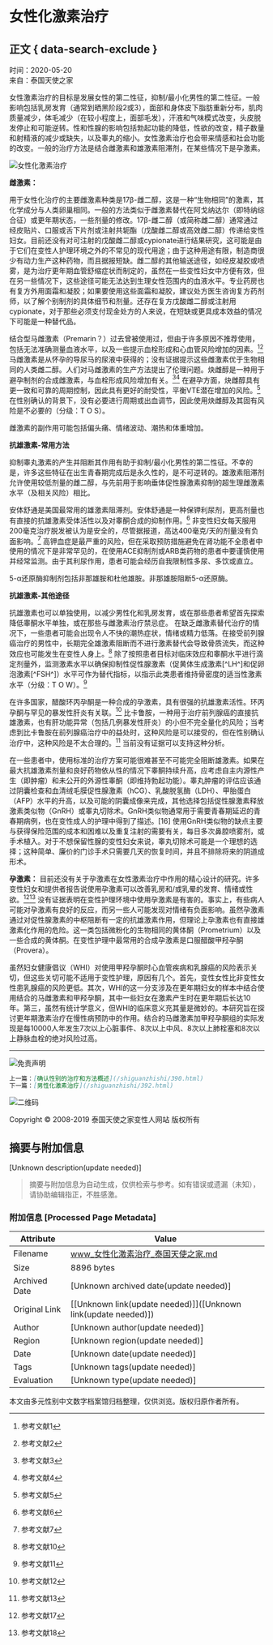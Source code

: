# 女性化激素治疗

## 正文 { data-search-exclude }


时间：2020-05-20  
来自：泰国天使之家  

女性激素治疗的目标是发展女性的第二性征，抑制/最小化男性的第二性征。一般影响包括乳房发育（通常到晒黑阶段2或3），面部和身体皮下脂肪重新分布，肌肉质量减少，体毛减少（在较小程度上，面部毛发），汗液和气味模式改变，头皮脱发停止和可能逆转。性和性腺的影响包括勃起功能的降低，性欲的改变，精子数量和射精液的减少或缺失，以及睾丸的缩小。女性激素治疗也会带来情感和社会功能的改变。一般的治疗方法是结合雌激素和雄激素阻滞剂，在某些情况下是孕激素。

![女性化激素治疗](https://example.com/uploads/ueditor/20200601/2e4d2fdacaaf0cca2b79870266442661.jpg)

**雌激素：**

用于女性化治疗的主要雌激素种类是17β-雌二醇，这是一种“生物相同”的激素，其化学成分与人类卵巢相同。一般的方法类似于雌激素替代在阿戈纳达尔（即特纳综合征）或更年期状态，一些剂量的修改。17β-雌二醇（或简称雌二醇）通常通过经皮贴片、口服或舌下片剂或注射共轭酯（戊酸雌二醇或高效雌二醇）传递给变性妇女。目前还没有对可注射的戊酸雌二醇或cypionate进行结果研究，这可能是由于它们在变性人护理环境之外的不常见的现代用途；由于这种用途有限，制造商很少有动力生产这种药物，而且据报短缺。雌二醇的其他输送途径，如经皮凝胶或喷雾，是为治疗更年期血管舒缩症状而制定的，虽然在一些变性妇女中方便有效，但在另一些情况下，这些途径可能无法达到生理女性范围内的血液水平。专业药房也有复方外用面霜和凝胶；如果要使用这些面霜和凝胶，建议处方医生咨询复方药剂师，以了解个别制剂的具体细节和剂量。还存在复方戊酸雌二醇或注射用cypionate，对于那些必须支付现金处方的人来说，在短缺或更具成本效益的情况下可能是一种替代品。

结合型马雌激素（Premarin？）过去曾被使用过，但由于许多原因不推荐使用，包括无法准确测量血液水平，以及一些提示血栓形成和心血管风险增加的因素。[^1^][^2^] 马雌激素是从怀孕的导尿马的尿液中获得的；没有证据提示这些雌激素优于生物相同的人类雌二醇。人们对马雌激素的生产方法提出了伦理问题。炔雌醇是一种用于避孕制剂的合成雌激素，与血栓形成风险增加有关。[^3^][^4^] 在避孕方面，炔雌醇具有更一致和可靠的周期控制，因此具有更好的耐受性，平衡VTE潜在增加的风险。[^5^] 在性别确认的背景下，没有必要进行周期或出血调节，因此使用炔雌醇及其固有风险是不必要的（分级：T O S）。

雌激素的副作用可能包括偏头痛、情绪波动、潮热和体重增加。

**抗雄激素-常用方法**

抑制睾丸激素的产生并阻断其作用有助于抑制/最小化男性的第二性征。不幸的是，许多这些特征在出生青春期完成后是永久性的，是不可逆转的。雄激素阻滞剂允许使用较低剂量的雌二醇，与先前用于影响垂体促性腺激素抑制的超生理雌激素水平（及相关风险）相比。

安体舒通是美国最常用的雄激素阻滞剂。安体舒通是一种保钾利尿剂，更高剂量也有直接的抗雄激素受体活性以及对睾酮合成的抑制作用。[^6^] 非变性妇女每天服用200毫克治疗脱发被认为是安全的，尽管据报道，高达400毫克/天的剂量没有负面影响。[^7^] 高钾血症是最严重的风险，但在采取预防措施避免在肾功能不全患者中使用的情况下是非常罕见的，在使用ACE抑制剂或ARB类药物的患者中要谨慎使用并经常监测。由于其利尿作用，患者可能会经历自我限制性多尿、多饮或直立。

5-α还原酶抑制剂包括非那雄胺和杜他雄胺。非那雄胺阻断5-α还原酶。

**抗雄激素-其他途径**

抗雄激素也可以单独使用，以减少男性化和乳房发育，或在那些患者希望首先探索降低睾酮水平单独，或在那些与雌激素治疗禁忌症。 在缺乏雌激素替代治疗的情况下，一些患者可能会出现令人不快的潮热症状，情绪或精力低落。在接受前列腺癌治疗的男性中，长期完全雄激素阻断而不进行激素替代会导致骨质流失，而这种效应也可能发生在变性人身上。[^10^] 除了按照患者目标对临床效应和睾酮水平进行滴定剂量外，监测激素水平以确保抑制性促性腺激素（促黄体生成激素[^LH^]和促卵泡激素[^FSH^]）水平可作为替代指标，以指示此类患者维持骨密度的适当性激素水平（分级：T O W）。[^11^]

在许多国家，醋酸环丙孕酮是一种合成的孕激素，具有很强的抗雄激素活性。环丙孕酮与罕见的暴发性肝炎有关联。[^12^] 比卡鲁胺，一种用于治疗前列腺癌的直接抗雄激素，也有肝功能异常（包括几例暴发性肝炎）的小但不完全量化的风险；当考虑到比卡鲁胺在前列腺癌治疗中的益处时，这种风险是可以接受的，但在性别确认治疗中，这种风险是不太合理的。[^13^] 当前没有证据可以支持这种分析。

在一些患者中，使用标准的治疗方案可能很难甚至不可能完全阻断雄激素。如果在最大抗雄激素剂量和良好药物依从性的情况下睾酮持续升高，应考虑自主内源性产生（即肿瘤）和未公开的外源性睾酮（即维持勃起功能）。睾丸肿瘤的评估应该通过阴囊检查和血清绒毛膜促性腺激素（hCG）、乳酸脱氢酶（LDH）、甲胎蛋白（AFP）水平的升高，以及可能的阴囊成像来完成，其他选择包括促性腺激素释放激素类似物（GnRH）或睾丸切除术。GnRH类似物通常用于需要青春期延迟的青春期病例，也在变性成人的护理中得到了描述。[16] 使用GnRH类似物的缺点主要与获得保险范围的成本和困难以及重复注射的需要有关，每日多次鼻腔喷雾剂，或手术植入。对于不想保留性腺的变性妇女来说，睾丸切除术可能是一个理想的选择；这种简单、廉价的门诊手术只需要几天的恢复时间，并且不排除将来的阴道成形术。

**孕激素：** 目前还没有关于孕激素在女性激素治疗中作用的精心设计的研究。许多变性妇女和提供者报告说使用孕激素可以改善乳房和/或乳晕的发育、情绪或性欲。[^17^][^18^] 没有证据表明在变性护理环境中使用孕激素是有害的。事实上，有些病人可能对孕激素有良好的反应，而另一些人可能发现对情绪有负面影响。虽然孕激素通过对促性腺激素的中枢阻断有一定的抗雄激素作用，但理论上孕激素也有直接雄激素化作用的危险。这一类包括微粉化的生物相同的黄体酮（Prometrium）以及一些合成的黄体酮。在变性护理中最常用的合成孕激素是口服醋酸甲羟孕酮（Provera）。

虽然妇女健康倡议（WHI）对使用甲羟孕酮时心血管疾病和乳腺癌的风险表示关切，但这些关切可能不适用于变性护理，原因有几个。首先，变性女性比非变性女性患乳腺癌的风险更低。其次，WHI的这一分支涉及在更年期妇女的样本中结合使用结合的马雌激素和甲羟孕酮，其中一些妇女在激素产生时在更年期后长达10年。第三，虽然有统计学意义，但WHI的临床意义充其量是微妙的。本研究旨在探讨更年期激素治疗在慢性病预防中的作用。结合的马雌激素加甲羟孕酮组的实际发现是每10000人年发生7次以上心脏事件、8次以上中风、8次以上肺栓塞和8次以上静脉血栓的绝对风险过高。

---

![免责声明](https://example.com/uploads/allimg/20190126/e1af21acf8de2c2a36601c138664489a.jpg)

```markdown
上一篇：[确认性别的治疗和方法概述](/shiguanzhishi/390.html)  
下一篇：[男性化激素治疗](/shiguanzhishi/392.html)  
```

![二维码](https://example.com/uploads/20190604/8e698060002cd6e85d5805bc3b53c837.jpg)

Copyright © 2008-2019 泰国天使之家变性人网站 版权所有

[^1^]: 参考文献1
[^2^]: 参考文献2
[^3^]: 参考文献3
[^4^]: 参考文献4
[^5^]: 参考文献5
[^6^]: 参考文献6
[^7^]: 参考文献7
[^10^]: 参考文献10
[^11^]: 参考文献11
[^12^]: 参考文献12
[^13^]: 参考文献13
[^17^]: 参考文献17
[^18^]: 参考文献18
<!-- tcd_original_link http://www.transgender-thailand.org/shiguanzhishi/391.html -->


## 摘要与附加信息

<!-- tcd_abstract -->
[Unknown description(update needed)]
<!-- tcd_abstract_end -->

> 摘要与附加信息为自动生成，仅供检索与参考。如有错误或遗漏（未知），请协助编辑指正，不胜感激。

### 附加信息 [Processed Page Metadata]

| Attribute       | Value                                  |
|-----------------|----------------------------------------|
| Filename        | www_女性化激素治疗_泰国天使之家.md                             |
| Size            | 8896 bytes                           |
| Archived Date   | [Unknown archived date(update needed)]                             |
| Original Link   | [[Unknown link(update needed)]]([Unknown link(update needed)])                       |
| Author          | [Unknown author(update needed)]                               |
| Region          | [Unknown region(update needed)]                               |
| Date            | [Unknown date(update needed)]                                 |
| Tags            | [Unknown tags(update needed)]                                 |
| Evaluation            | [Unknown type(update needed)]                                 |
<!-- tcd_table_end -->

本文由多元性别中文数字档案馆归档整理，仅供浏览。版权归原作者所有。
